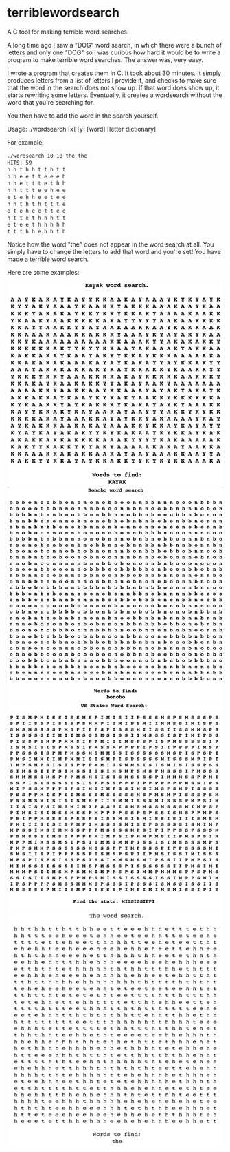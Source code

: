 # terriblewordsearch
A C tool for making terrible word searches.

A long time ago I saw a "DOG" word search, in which there were a bunch of letters and only one "DOG" so I was curious how hard it would be to write a program to make terrible word searches. The answer was, very easy.

I wrote a program that creates them in C. It took about 30 minutes. It simply produces letters from a list of letters I provide it, and checks to make sure that the word in the search does not show up. If that word does show up, it starts rewriting some letters. Eventually, it creates a wordsearch without the word that you're searching for.

You then have to add the word in the search yourself.

Usage: ./wordsearch [x] [y] [word] [letter dictionary]

For example:

```
./wordsearch 10 10 the the
HITS: 59
h h t h h t t h t t 
h h e e t t e e e h 
h h e t t t e t h h 
h h t t t e e h e e 
e t e h h e e t e e 
h h t h t h t t t e 
e t e h e e t t e e 
h t t e t h h h t t 
e t e e t h h h h h 
t t t h h e h h t h 
```

Notice how the word "the" does not appear in the word search at all. You simply have to change the letters to add that word and you're set! You have made a terrible word search.

Here are some examples:

![kayak](https://raw.githubusercontent.com/cnlohr/terriblewordsearch/master/kayak.png)
![bonobo](https://raw.githubusercontent.com/cnlohr/terriblewordsearch/master/bonobo.png)
![mississippi](https://raw.githubusercontent.com/cnlohr/terriblewordsearch/master/mississippi.png)
![the2](https://raw.githubusercontent.com/cnlohr/terriblewordsearch/master/the2.png)
